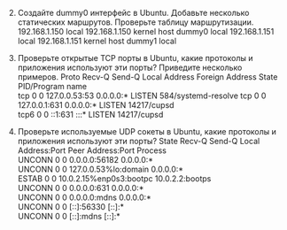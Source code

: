 2. Создайте dummy0 интерфейс в Ubuntu. Добавьте несколько статических маршрутов. Проверьте таблицу маршрутизации.
192.168.1.150              local   192.168.1.150   kernel     host dummy0 local
192.168.1.151              local   192.168.1.151   kernel     host dummy1 local

3. Проверьте открытые TCP порты в Ubuntu, какие протоколы и приложения используют эти порты? Приведите несколько примеров.
Proto Recv-Q Send-Q Local Address Foreign Address State       PID/Program name    
tcp        0      0 127.0.0.53:53           0.0.0.0:*               LISTEN      584/systemd-resolve
tcp        0      0 127.0.0.1:631           0.0.0.0:*               LISTEN      14217/cupsd         
tcp6       0      0 ::1:631                 :::*                    LISTEN      14217/cupsd

4. Проверьте используемые UDP сокеты в Ubuntu, какие протоколы и приложения используют эти порты?
State        Recv-Q       Send-Q                Local Address:Port               Peer Address:Port        Process       
UNCONN       0            0                           0.0.0.0:56182                   0.0.0.0:*                         
UNCONN       0            0                     127.0.0.53%lo:domain                  0.0.0.0:*                         
ESTAB        0            0                  10.0.2.15%enp0s3:bootpc                 10.0.2.2:bootps                    
UNCONN       0            0                           0.0.0.0:631                     0.0.0.0:*                         
UNCONN       0            0                           0.0.0.0:mdns                    0.0.0.0:*                         
UNCONN       0            0                              [::]:56330                      [::]:*                         
UNCONN       0            0                              [::]:mdns                       [::]:*  
